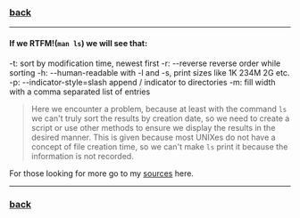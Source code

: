### [back](https://github.com/Alaamimi/1337-piscine/tree/master/Piscine_Shell/Day00/ex05)

------------------------------------------
#### If we RTFM!(`man ls`) we will see that:

-t:	sort by modification time, newest first
-r:	--reverse
	reverse order while sorting
-h:	--human-readable
	with -l and -s, print sizes like 1K 234M 2G etc.
-p:	--indicator-style=slash
	append / indicator to directories
-m:	fill width with a comma separated list of entries


> Here we encounter a problem, because at least with the command `ls` we can't
truly sort the results by creation date, so we need to create a script or use
other methods to ensure we display the results in the desired manner. This is
given because most UNIXes do not have a concept of file creation time, so we
can't make `ls` print it because the information is not recorded.

For those looking for more go to my [sources](https://unix.stackexchange.com/questions/91197/how-to-find-creation-date-of-file)
here.

------------------------------------------
### [back](https://github.com/Alaamimi/1337-piscine/tree/master/Piscine_Shell/Day00/ex05)


